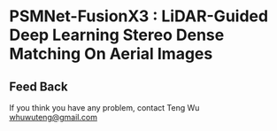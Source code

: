 # PSMNet-FusionX3 : LiDAR-Guided Deep Learning Stereo Dense Matching On Aerial Images





## Feed Back

If you think you have any problem, contact Teng Wu <whuwuteng@gmail.com>



